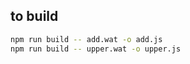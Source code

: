 ## to build

```bash
npm run build -- add.wat -o add.js
npm run build -- upper.wat -o upper.js
```

